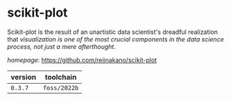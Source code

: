 # scikit-plot

Scikit-plot is the result of an unartistic data scientist's dreadful realization that *visualization  is one of the most crucial components in the data science process, not just a mere afterthought*.

*homepage*: <https://github.com/reiinakano/scikit-plot>

version | toolchain
--------|----------
``0.3.7`` | ``foss/2022b``
